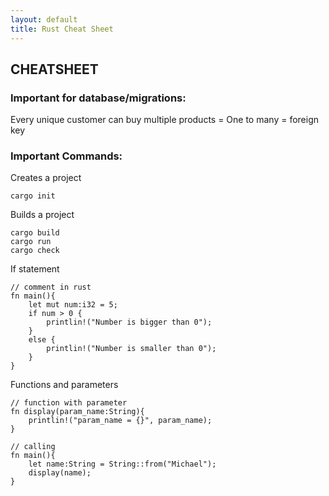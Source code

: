 ```yaml
---
layout: default
title: Rust Cheat Sheet
---
```


<h2>CHEATSHEET</h2>
<h3>Important for database/migrations:</h3>
<p>Every unique customer can buy multiple products = One to many = foreign key</p>

<h3>Important Commands:</h3>


<p>Creates a project</p>

```
cargo init
```

<p>Builds a project</p>

```
cargo build
cargo run
cargo check
```

<p>If statement</p>

```
// comment in rust
fn main(){
    let mut num:i32 = 5;
    if num > 0 {
        printlin!("Number is bigger than 0");
    }
    else {
        printlin!("Number is smaller than 0");
    }
}
```

<p>Functions and parameters</p>

```
// function with parameter
fn display(param_name:String){
    printlin!("param_name = {}", param_name);
}

// calling
fn main(){
    let name:String = String::from("Michael");
    display(name);
}
```